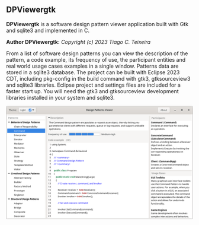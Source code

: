 ﻿
## DPViewergtk


**DPViewergtk** is a software design pattern viewer application built with Gtk and sqlite3 and implemented in C.
 

**Author DPViewergtk:**
<i>Copyright (c) 2023 Tiago C. Teixeira</i>

From a list of software design patterns you can view the description of the pattern, a code example, its frequency of use, the participant entities and real world usage cases examples in a single window.
Patterns data are stored in a sqlite3 database.
The project can be built with Eclipse 2023 CDT, including pkg-config in the build command with gtk3, gtksourceview3 and sqlite3 libraries. Eclipse project and settings files are included for a faster start up. 
You will need the gtk3 and gtksourceview development libraries installed in your system and sqlite3.

![Software Design Patterns Viewer](https://github.com/tclsteixeira/design-patterns-viewer/blob/main/dpviewergtk_001_2023-12-26_23-08-37.png?raw=true)
